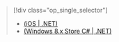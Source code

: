 > [!div class="op_single_selector"]
>- [(iOS | .NET)](../articles/mobile-services/mobile-services-dotnet-backend-ios-adal-sso-authentication.md)
>- [(Windows 8.x Store C# | .NET)](../articles/mobile-services/mobile-services-windows-store-dotnet-adal-sso-authentication.md)

<!---HONumber=82-->